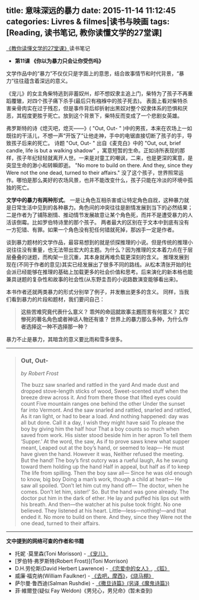 title: 意味深远的暴力
date: 2015-11-14 11:12:45
categories: Livres & filmes|读书与映画
tags: [Reading, 读书笔记, 教你读懂文学的27堂课]
---

[《教你读懂文学的27堂课》](http://book.douban.com/subject/6877623/)读书笔记

- **第11课 《你以为暴力只会让你受伤吗》**

文学作品中的“暴力”不仅仅只是字面上的意思，结合故事情节和时代背景，“暴力”往往蕴含着深远的意义。

<!-- more -->

《宠儿》的女主角柴特逃到非蓄奴州，却不想奴隶主追上门，柴特为了孩子不再重蹈覆辙，对四个孩子痛下杀手(最后只有襁褓中的孩子死去)。
表面上看对柴特杀害亲骨肉实在过于残忍，但是事件背后却折射出黑奴对整个奴隶体系的恐惧和厌恶，其程度更胜于死亡。放到这个背景下，柴特反而变成了一个悲剧女英雄。

弗罗斯特的诗《熄灭吧，熄灭——》( "Out, Out- " )中的男孩，本来在农场上一如既往的干活儿，不想一声“开饭了”让他走神，手中的电锯直接切断了孩子的手，导致孩子后来的死亡。
诗题 "Out, Out- " 出自《麦克白》中的 "Out, out, brief candle, life is but a walking shadow" ，寓意短暂的生命。正如诗所表现的那样，孩子年纪轻轻就离开人世。一来是对童工的嘲讽，二来，也是更深的寓意，是突显生命的渺小和转瞬即逝。 "No more to build on there. And they, since they
Were not the one dead, turned to their affairs." 没了这个孩子，世界照常运作。哪怕是那么美好的农场风景，也并不能改变什么，孩子只能在冷淡的环境中孤独的死亡。

**文学中的暴力有两种形式**。
一是让角色互相杀害或让特定角色自戕，这种暴力就是日常生活中见到的各种暴力。角色间的冲突往往是剧情发展到当下的必然结果；
二是作者为了铺陈剧情、推动情节发展故意让某个角色死，而并不是遭受暴力的人活该倒霉。比如罗伯特诗里的那个孩子。
两者最大的区别在于文本中到底有没有一方犯错、有罪。如果一个角色没有犯任何错就死掉，那凶手一定是作者。

谈到暴力题材的文学作品，最容易想到的就是侦探推理的小说。但是传统的推理小说往往没有重量，也无法带出宏大的主题。为什么？因为推理的文本着力点在于层层叠叠的谜题，而构架一旦沉重，其本身就再难负载更深刻的含义。
推理发展到现在(不同于作者的意见)其实已经发展出了很多不同的路线。从松本清张开始的社会派已经能够在推理的基础上加载更多的社会价值和思考。后来演化的新本格也能兼具谜题的复杂性和故事的社会性(从东野圭吾的小说路数演变能够看出来)。

本书作者还就两类暴力的形式分别举了例子，并发散出更多的含义。
同样，当我们看到暴力的片段和题材，我们要问自己：

<!-- HTML -->
<blockquote class="blockquote-center" style><b>这些苦难究竟代表什么意义？
	乖舛的命运就故事主题而言有何意义？
	其它惨死的著名角色或者神话人物还有谁？
	世界上的暴力那么多种，为什么作者选择这一种不选择那一种？
</b></blockquote>

暴力不止是暴力，其暗含的意义要比雨和雪多很多。

-------------------

<!-- HTML -->
<blockquote class="blockquote-left" style><b><h3>Out, Out- </h3></b>
<i>by Robert Frost</i>

The buzz saw snarled and rattled in the yard
And made dust and dropped stove-length sticks of wood,
Sweet-scented stuff when the breeze drew across it.
And from there those that lifted eyes could count
Five mountain ranges one behind the other
Under the sunset far into Vermont.
And the saw snarled and rattled, snarled and rattled,
As it ran light, or had to bear a load.
And nothing happened: day was all but done.
Call it a day, I wish they might have said
To please the boy by giving him the half hour
That a boy counts so much when saved from work.
His sister stood beside him in her apron
To tell them ‘Supper.’ At the word, the saw,
As if to prove saws knew what supper meant,
Leaped out at the boy’s hand, or seemed to leap—
He must have given the hand. However it was,
Neither refused the meeting. But the hand!
The boy’s first outcry was a rueful laugh,
As he swung toward them holding up the hand
Half in appeal, but half as if to keep
The life from spilling. Then the boy saw all—
Since he was old enough to know, big boy
Doing a man’s work, though a child at heart—
He saw all spoiled. ‘Don’t let him cut my hand off—
The doctor, when he comes. Don’t let him, sister!’
So. But the hand was gone already.
The doctor put him in the dark of ether.
He lay and puffed his lips out with his breath.
And then—the watcher at his pulse took fright.
No one believed. They listened at his heart.
Little—less—nothing!—and that ended it.
No more to build on there. And they, since they
Were not the one dead, turned to their affairs.
</blockquote>

-------------------

**文中提到的网络可查的作者和书籍**

* 托妮 ·莫里森(Toni Morisson) - [《宠儿》](http://book.douban.com/subject/1860568/)
* [罗伯特·弗罗斯特(Robert Frost)](Toni Morrison)
* D.H.劳伦斯(David Herbert Lawrence) - [《恋爱中的女人》](http://book.douban.com/subject/1159935/), [《狐》](http://www.amazon.cn/%E7%8B%90-%E5%8A%B3%E4%BC%A6%E6%96%AF%E5%B0%8F%E8%AF%B4-%E5%8A%B3%E4%BC%A6%E6%96%AF/dp/B0011755VK)
* 威廉·福克纳(William Faulkner) - [《去吧，摩西》](http://book.douban.com/subject/25811149/)，[《烧马棚》](http://baike.baidu.com/item/%E7%83%A7%E9%A9%AC%E6%A3%9A)
* 萨尔曼·鲁西迪(Salman Rushdie) - [《撒旦诗篇》(另译《魔鬼诗篇》)](http://book.douban.com/subject/1339959/)
* 菲·維爾登(疑似 Fay Weldon)《男兒心，男兒命》(暂未查到)
